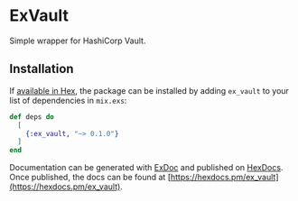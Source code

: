 # ExVault

Simple wrapper for HashiCorp Vault.

## Installation

If [available in Hex](https://hex.pm/docs/publish), the package can be installed
by adding `ex_vault` to your list of dependencies in `mix.exs`:

```elixir
def deps do
  [
    {:ex_vault, "~> 0.1.0"}
  ]
end
```

Documentation can be generated with [ExDoc](https://github.com/elixir-lang/ex_doc)
and published on [HexDocs](https://hexdocs.pm). Once published, the docs can
be found at [https://hexdocs.pm/ex_vault](https://hexdocs.pm/ex_vault).
